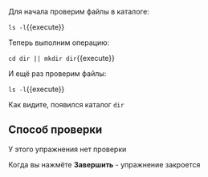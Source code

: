 Для начала проверим файлы в каталоге:

`ls -l`{{execute}}

Теперь выполним операцию:

`cd dir || mkdir dir`{{execute}}

И ещё раз проверим файлы:

`ls -l`{{execute}}

Как видите, появился каталог `dir`

## Способ проверки

У этого упражнения нет проверки

Когда вы нажмёте **Завершить** - упражнение закроется
